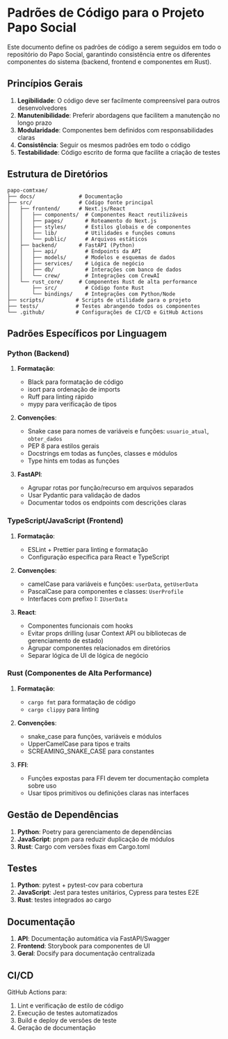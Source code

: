 # Padrões de Código para o Projeto Papo Social

Este documento define os padrões de código a serem seguidos em todo o repositório do Papo Social, garantindo consistência entre os diferentes componentes do sistema (backend, frontend e componentes em Rust).

## Princípios Gerais

1. **Legibilidade**: O código deve ser facilmente compreensível para outros desenvolvedores
2. **Manutenibilidade**: Preferir abordagens que facilitem a manutenção no longo prazo
3. **Modularidade**: Componentes bem definidos com responsabilidades claras
4. **Consistência**: Seguir os mesmos padrões em todo o código
5. **Testabilidade**: Código escrito de forma que facilite a criação de testes

## Estrutura de Diretórios

```
papo-comtxae/
├── docs/              # Documentação
├── src/               # Código fonte principal
│   ├── frontend/      # Next.js/React
│   │   ├── components/  # Componentes React reutilizáveis
│   │   ├── pages/       # Roteamento do Next.js
│   │   ├── styles/      # Estilos globais e de componentes
│   │   ├── lib/         # Utilidades e funções comuns
│   │   └── public/      # Arquivos estáticos
│   ├── backend/       # FastAPI (Python)
│   │   ├── api/         # Endpoints da API
│   │   ├── models/      # Modelos e esquemas de dados
│   │   ├── services/    # Lógica de negócio
│   │   ├── db/          # Interações com banco de dados
│   │   └── crew/        # Integrações com CrewAI
│   └── rust_core/     # Componentes Rust de alta performance
│       ├── src/         # Código fonte Rust
│       └── bindings/    # Integrações com Python/Node
├── scripts/          # Scripts de utilidade para o projeto
├── tests/            # Testes abrangendo todos os componentes
└── .github/          # Configurações de CI/CD e GitHub Actions
```

## Padrões Específicos por Linguagem

### Python (Backend)

1. **Formatação**:
   - Black para formatação de código
   - isort para ordenação de imports
   - Ruff para linting rápido
   - mypy para verificação de tipos
   
2. **Convenções**:
   - Snake case para nomes de variáveis e funções: `usuario_atual`, `obter_dados`
   - PEP 8 para estilos gerais
   - Docstrings em todas as funções, classes e módulos
   - Type hints em todas as funções

3. **FastAPI**:
   - Agrupar rotas por função/recurso em arquivos separados
   - Usar Pydantic para validação de dados
   - Documentar todos os endpoints com descrições claras

### TypeScript/JavaScript (Frontend)

1. **Formatação**:
   - ESLint + Prettier para linting e formatação
   - Configuração específica para React e TypeScript
   
2. **Convenções**:
   - camelCase para variáveis e funções: `userData`, `getUserData`
   - PascalCase para componentes e classes: `UserProfile`
   - Interfaces com prefixo I: `IUserData`
   
3. **React**:
   - Componentes funcionais com hooks
   - Evitar props drilling (usar Context API ou bibliotecas de gerenciamento de estado)
   - Agrupar componentes relacionados em diretórios
   - Separar lógica de UI de lógica de negócio

### Rust (Componentes de Alta Performance)

1. **Formatação**:
   - `cargo fmt` para formatação de código
   - `cargo clippy` para linting
   
2. **Convenções**:
   - snake_case para funções, variáveis e módulos
   - UpperCamelCase para tipos e traits
   - SCREAMING_SNAKE_CASE para constantes
   
3. **FFI**:
   - Funções expostas para FFI devem ter documentação completa sobre uso
   - Usar tipos primitivos ou definições claras nas interfaces

## Gestão de Dependências

1. **Python**: Poetry para gerenciamento de dependências
2. **JavaScript**: pnpm para reduzir duplicação de módulos
3. **Rust**: Cargo com versões fixas em Cargo.toml

## Testes

1. **Python**: pytest + pytest-cov para cobertura
2. **JavaScript**: Jest para testes unitários, Cypress para testes E2E
3. **Rust**: testes integrados ao cargo

## Documentação

1. **API**: Documentação automática via FastAPI/Swagger
2. **Frontend**: Storybook para componentes de UI
3. **Geral**: Docsify para documentação centralizada

## CI/CD

GitHub Actions para:
1. Lint e verificação de estilo de código
2. Execução de testes automatizados
3. Build e deploy de versões de teste
4. Geração de documentação
